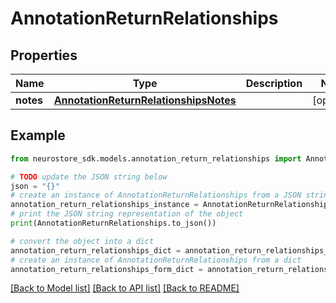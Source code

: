 # AnnotationReturnRelationships


## Properties

Name | Type | Description | Notes
------------ | ------------- | ------------- | -------------
**notes** | [**AnnotationReturnRelationshipsNotes**](AnnotationReturnRelationshipsNotes.md) |  | [optional] 

## Example

```python
from neurostore_sdk.models.annotation_return_relationships import AnnotationReturnRelationships

# TODO update the JSON string below
json = "{}"
# create an instance of AnnotationReturnRelationships from a JSON string
annotation_return_relationships_instance = AnnotationReturnRelationships.from_json(json)
# print the JSON string representation of the object
print(AnnotationReturnRelationships.to_json())

# convert the object into a dict
annotation_return_relationships_dict = annotation_return_relationships_instance.to_dict()
# create an instance of AnnotationReturnRelationships from a dict
annotation_return_relationships_form_dict = annotation_return_relationships.from_dict(annotation_return_relationships_dict)
```
[[Back to Model list]](../README.md#documentation-for-models) [[Back to API list]](../README.md#documentation-for-api-endpoints) [[Back to README]](../README.md)


